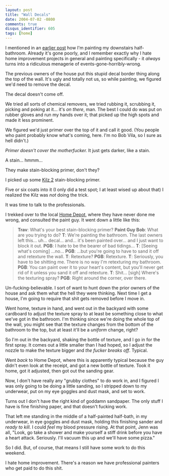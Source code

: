 ```yaml
---
layout: post
title: "Wall Decals"
date: 2004-07-02 -0800
comments: true
disqus_identifier: 605
tags: [home]
---
```

I mentioned in an [earlier
post](/archive/2004/06/29/painting-the-roses-red.aspx) how I'm painting
my downstairs half-bathroom. Already it's gone poorly, and I remember
exactly why I hate home improvement projects in general and painting
specifically - it *always* turns into a ridiculous menagerie of
events-gone-horribly-wrong.

 The previous owners of the house put this stupid decal border thing
along the top of the wall. It's ugly and totally not us, so while
painting, we figured we'd need to remove the decal.

 The decal doesn't come off.

 We tried all sorts of chemical removers, we tried rubbing it, scrubbing
it, picking and poking at it... it's *on there*, man. The best I could
do was put on rubber gloves and run my hands over it; that picked up the
high spots and made it less prominent.

 We figured we'd just primer over the top of it and call it good. (You
people who paint probably know what's coming, here. I'm no Bob Vila, so
I sure as hell didn't.)

 *Primer doesn't cover the motherfucker.* It just gets darker, like a
stain.

 A stain... hmmm...

 They make stain-blocking primer, don't they?

 I picked up some [Kilz
2](http://www.masterchem.com/pages/default.aspx?NavID=28) stain-blocking
primer.

 Five or six coats into it (I only did a test spot; I at least wised up
about that) I realized the Kilz was *not* doing the trick.

 It was time to talk to the professionals.

 I trekked over to the local [Home Depot](http://www.homedepot.com),
where they have never done me wrong, and consulted the paint guy. It
went down a little like this:
> **Trav**: What's your best stain-blocking primer?
>  **Paint Guy Bob**: What are you trying to do?
>  **T**: We're painting the bathroom. The last owners left this...
> uh... decal... and... it's been painted over... and I just want to
> block it out.
>  **PGB**: I hate to be the bearer of bad tidings...
>  **T**: [Seeing what's coming] ...no...
>  **PGB**: ...but you're going to have to sand it off and retexture the
> wall.
>  **T**: Retexture?
>  **PGB**: Retexture.
>  **T**: Seriously, you have to be shitting me. There is no way I'm
> retexturing my bathroom.
>  **PGB**: You can paint over it to your heart's content, but you'll
> never get rid of it unless you sand it off and retexture.
>  **T**: Shit... [sigh] Where's the texturing spray?
>  **PGB**: Right around the corner, over there.



 Un-fucking-believable. I sort of want to hunt down the prior owners of
the house and ask them what the hell they were thinking. Next time I get
a house, I'm going to require that shit gets removed before I move in.

 Went home, texture in hand, and went out in the backyard with some
cardboard to adjust the texture spray to at least be something close to
what we've got in the bathroom. I'm thinking since we're doing the whole
top of the wall, you might see that the texture changes from the bottom
of the bathroom to the top, but at least it'll be a *uniform* change,
right?

 So I'm out in the backyard, shaking the bottle of texture, and I go in
for the first spray. It comes out a little smaller than I had hoped, so
I adjust the nozzle to make the texture bigger and *the fucker breaks
off*. Typical.

 Went *back* to Home Depot, where this is apparently typical because the
guy didn't even look at the receipt, and got a new bottle of texture.
Took it home, got it adjusted, then got out the sanding gear.

 Now, I don't have really any "grubby clothes" to do work in, and I
figured I was only going to be doing a little sanding, so I stripped
down to my underwear, put on my eye goggles and dust mask, and set to
work.

 Turns out I don't have the right kind of goddamn sandpaper. The only
stuff I have is fine finishing paper, and that doesn't fucking work.

 That left me standing in the middle of a half-painted half-bath, in my
underwear, in eye goggles and dust mask, holding this finishing sander
and *ready to kill*. I could *feel* my blood pressure rising. At that
point, Jenn was all, "Look, go take a shower and make yourself a stiff
drink before you have a heart attack. Seriously. I'll vacuum this up and
we'll have some pizza."

 So I did. But, of course, that means I still have some work to do this
weekend.

 I hate home improvement. There's a reason we have professional painters
who get paid to do this shit.
